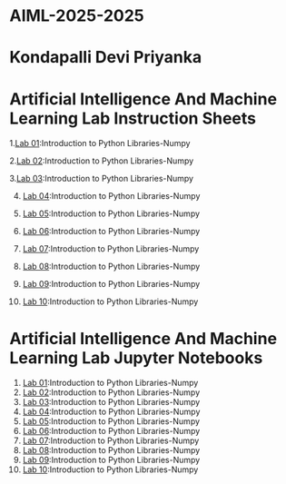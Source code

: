 # AIML-2025-2025
# Kondapalli Devi Priyanka
# Artificial Intelligence And Machine Learning Lab Instruction Sheets

1.[Lab 01]():Introduction to Python Libraries-Numpy

2.[Lab 02]():Introduction to Python Libraries-Numpy

3.[Lab 03]():Introduction to Python Libraries-Numpy

4. [Lab 04](https://github.com/2303A51108/AIML-2025/blob/main/AIML_A4%20(1).pdf):Introduction to Python Libraries-Numpy

5. [Lab 05](https://github.com/2303A51108/AIML-2025/blob/main/AIML_A5.pdf):Introduction to Python Libraries-Numpy

6. [Lab 06]():Introduction to Python Libraries-Numpy

7. [Lab 07]():Introduction to Python Libraries-Numpy

8. [Lab 08](https://github.com/2303A51108/AIML-2025/blob/main/AIML_A8.pdf):Introduction to Python Libraries-Numpy

9. [Lab 09]():Introduction to Python Libraries-Numpy

10. [Lab 10]():Introduction to Python Libraries-Numpy

# Artificial Intelligence And Machine Learning Lab Jupyter Notebooks
1. [Lab 01]():Introduction to Python Libraries-Numpy
2. [Lab 02]():Introduction to Python Libraries-Numpy
3. [Lab 03]():Introduction to Python Libraries-Numpy
4. [Lab 04]():Introduction to Python Libraries-Numpy
5. [Lab 05]():Introduction to Python Libraries-Numpy
6. [Lab 06]():Introduction to Python Libraries-Numpy
7. [Lab 07]():Introduction to Python Libraries-Numpy
8. [Lab 08]():Introduction to Python Libraries-Numpy
9. [Lab 09]():Introduction to Python Libraries-Numpy
10. [Lab 10]():Introduction to Python Libraries-Numpy
